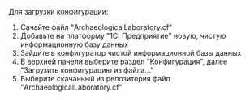 Для загрузки конфигурации:
1. Сачайте файл "ArchaeologicalLaboratory.cf"
2. Добавьте на платформу "1С: Предприятие" новую, чистую информационную базу данных
3. Зайдите в конфигуратор чистой информационной базы данных
4. В верхней панели выберите раздел "Конфигурация", далее "Загрузить конфигурацию из файла..."
5. Выберите скачанный из репозитория файл "ArchaeologicalLaboratory.cf"
